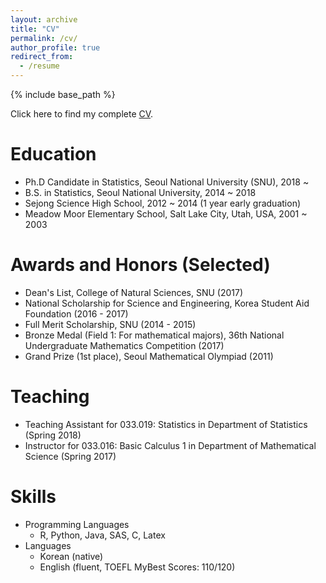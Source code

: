 ```yaml
---
layout: archive
title: "CV"
permalink: /cv/
author_profile: true
redirect_from:
  - /resume
---
```


{% include base_path %}

Click here to find my complete [CV](https://austinyi.github.io/assets/CV.pdf).

Education
======
* Ph.D Candidate in Statistics, Seoul National University (SNU), 2018 ~
* B.S. in Statistics, Seoul National University, 2014 ~ 2018
* Sejong Science High School, 2012 ~ 2014 (1 year early graduation)  
* Meadow Moor Elementary School, Salt Lake City, Utah, USA, 2001 ~ 2003  

Awards and Honors (Selected)
======
* Dean's List, College of Natural Sciences, SNU (2017)
* National Scholarship for Science and Engineering, Korea Student Aid Foundation (2016 - 2017)
* Full Merit Scholarship, SNU (2014 - 2015)
* Bronze Medal (Field 1: For mathematical majors), 36th National Undergraduate Mathematics Competition (2017)
* Grand Prize (1st place), Seoul Mathematical Olympiad (2011)

Teaching
======
* Teaching Assistant for 033.019: Statistics in Department of Statistics (Spring 2018)
* Instructor for 033.016: Basic Calculus 1 in Department of Mathematical Science (Spring 2017)

Skills
======
* Programming Languages
  * R, Python, Java, SAS, C, Latex
* Languages
  * Korean (native)
  * English (fluent, TOEFL MyBest Scores: 110/120)

